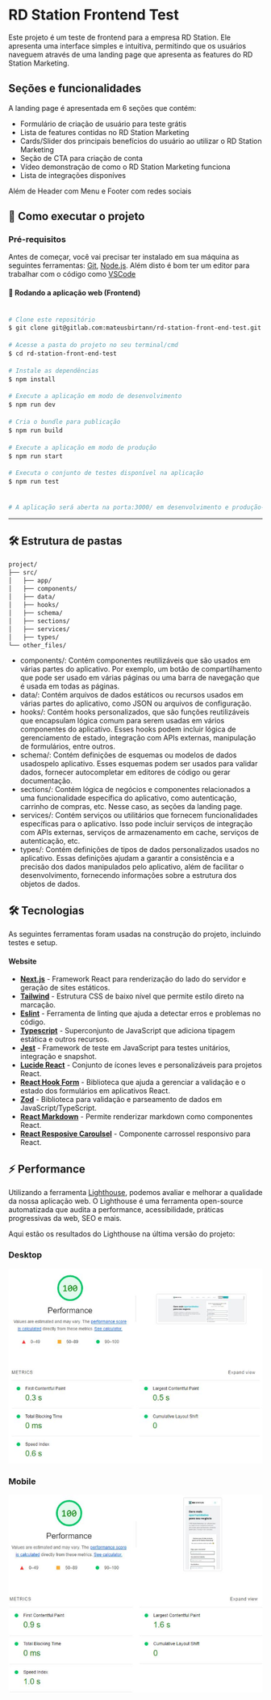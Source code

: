# RD Station Frontend Test

Este projeto é um teste de frontend para a empresa RD Station. Ele apresenta uma interface simples e intuitiva, permitindo que os usuários naveguem através de uma landing page que apresenta as features do RD Station Marketing.

## Seções e funcionalidades

A landing page é apresentada em 6 seções que contém:

- Formulário de criação de usuário para teste grátis
- Lista de features contidas no RD Station Marketing
- Cards/Slider dos principais benefícios do usuário ao utilizar o RD Station Marketing
- Seção de CTA para criação de conta
- Vídeo demonstração de como o RD Station Marketing funciona
- Lista de integrações disponíves

Além de Header com Menu e Footer com redes sociais
## 🚀 Como executar o projeto

### Pré-requisitos

Antes de começar, você vai precisar ter instalado em sua máquina as seguintes ferramentas:
[Git](https://git-scm.com), [Node.js](https://nodejs.org/en/). 
Além disto é bom ter um editor para trabalhar com o código como [VSCode](https://code.visualstudio.com/)


#### 🧭 Rodando a aplicação web (Frontend)

```bash

# Clone este repositório
$ git clone git@gitlab.com:mateusbirtann/rd-station-front-end-test.git

# Acesse a pasta do projeto no seu terminal/cmd
$ cd rd-station-front-end-test

# Instale as dependências
$ npm install

# Execute a aplicação em modo de desenvolvimento
$ npm run dev

# Cria o bundle para publicação
$ npm run build

# Execute a aplicação em modo de produção
$ npm run start

# Executa o conjunto de testes disponível na aplicação
$ npm run test


# A aplicação será aberta na porta:3000/ em desenvolvimento e produção- acesse http://localhost:3000/
```
---

## 🛠 Estrutura de pastas

```
project/
├── src/
│   ├── app/
│   ├── components/
│   ├── data/
│   ├── hooks/
│   ├── schema/
│   ├── sections/
│   ├── services/
│   ├── types/
└── other_files/
```

- components/: Contém componentes reutilizáveis ​​que são usados ​​em várias partes do aplicativo. Por exemplo, um botão de compartilhamento que pode ser usado em várias páginas ou uma barra de navegação que é usada em todas as páginas.
- data/: Contém arquivos de dados estáticos ou recursos usados ​​em várias partes do aplicativo, como JSON ou arquivos de configuração.
- hooks/: Contém hooks personalizados, que são funções reutilizáveis que encapsulam lógica comum para serem usadas em vários componentes do aplicativo. Esses hooks podem incluir lógica de gerenciamento de estado, integração com APIs externas, manipulação de formulários, entre outros.
- schema/: Contém definições de esquemas ou modelos de dados usados ​​pelo aplicativo. Esses esquemas podem ser usados ​​para validar dados, fornecer autocompletar em editores de código ou gerar documentação.
- sections/: Contém lógica de negócios e componentes relacionados a uma funcionalidade específica do aplicativo, como autenticação, carrinho de compras, etc. Nesse caso, as seções da landing page.
- services/: Contém serviços ou utilitários que fornecem funcionalidades específicas para o aplicativo. Isso pode incluir serviços de integração com APIs externas, serviços de armazenamento em cache, serviços de autenticação, etc.
- types/: Contém definições de tipos de dados personalizados usados ​​no aplicativo. Essas definições ajudam a garantir a consistência e a precisão dos dados manipulados pelo aplicativo, além de facilitar o desenvolvimento, fornecendo informações sobre a estrutura dos objetos de dados.

## 🛠 Tecnologias

As seguintes ferramentas foram usadas na construção do projeto, incluindo testes e setup.

#### **Website**

-   **[Next.js](https://nextjs.org/)** - Framework React para renderização do lado do servidor e geração de sites estáticos.
-   **[Tailwind](https://tailwindcss.com/)** - Estrutura CSS de baixo nível que permite estilo direto na marcação.
-   **[Eslint](https://eslint.org/)** - Ferramenta de linting que ajuda a detectar erros e problemas no código.
-   **[Typescript](https://www.typescriptlang.org/)** -  Superconjunto de JavaScript que adiciona tipagem estática e outros recursos.
-   **[Jest](https://jestjs.io/pt-BR/)** -  Framework de teste em JavaScript para testes unitários, integração e snapshot.
-   **[Lucide React](https://lucide.dev/)** - Conjunto de ícones leves e personalizáveis para projetos React.
-   **[React Hook Form](https://react-hook-form.com/)** - Biblioteca que ajuda a gerenciar a validação e o estado dos formulários em aplicativos React.
-   **[Zod](https://zod.dev/)** - Biblioteca para validação e parseamento de dados em JavaScript/TypeScript.
-   **[React Markdown](https://react-hook-form.com/)** - Permite renderizar markdown como componentes React.
-   **[React Resposive Caroulsel](https://www.npmjs.com/package/react-responsive-carousel)** - Componente carrossel responsivo para React.

## ⚡ Performance

Utilizando a ferramenta [Lighthouse](https://developers.google.com/web/tools/lighthouse), podemos avaliar e melhorar a qualidade da nossa aplicação web. O Lighthouse é uma ferramenta open-source automatizada que audita a performance, acessibilidade, práticas progressivas da web, SEO e mais.

Aqui estão os resultados do Lighthouse na última versão do projeto:

### Desktop
![Lighthouse Desktop Score](./public/lighthouse-desktop-score.JPG)

### Mobile
![Lighthouse Mobile Score](./public/lighthouse-mobile-score.JPG)
